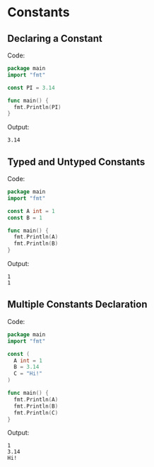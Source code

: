 # Constants

## Declaring a Constant

Code:

```go
package main
import "fmt"

const PI = 3.14

func main() {
  fmt.Println(PI)
}
```

Output:

```text
3.14
```

## Typed and Untyped Constants

Code:

```go
package main
import "fmt"

const A int = 1
const B = 1

func main() {
  fmt.Println(A)
  fmt.Println(B)
} 
```

Output:

```text
1
1
```

## Multiple Constants Declaration

Code:

```go
package main
import "fmt"

const (
  A int = 1
  B = 3.14
  C = "Hi!"
)

func main() {
  fmt.Println(A)
  fmt.Println(B)
  fmt.Println(C)
}
```

Output:

```text
1
3.14
Hi!
```
